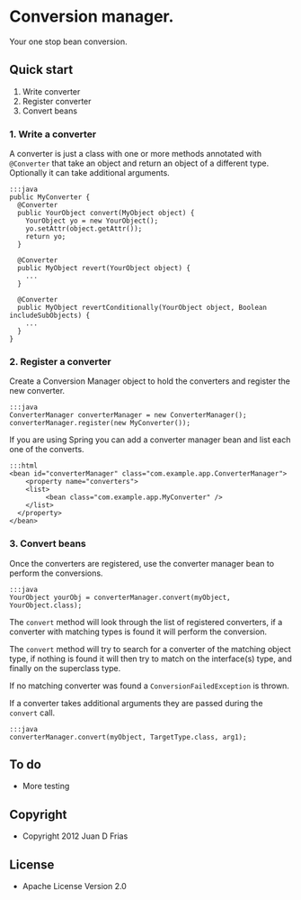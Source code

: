 # Conversion manager.

Your one stop bean conversion.

## Quick start

1. Write converter
2. Register converter
3. Convert beans

### 1. Write a converter

A converter is just a class with one or more methods annotated with 
`@Converter` that take an object and return an object of a different type.
Optionally it can take additional arguments.

	:::java
	public MyConverter {
	  @Converter
	  public YourObject convert(MyObject object) {
	  	YourObject yo = new YourObject();
	  	yo.setAttr(object.getAttr());
	  	return yo;
	  }
	  
	  @Converter
	  public MyObject revert(YourObject object) {
	  	...
	  }
	  
	  @Converter
	  public MyObject revertConditionally(YourObject object, Boolean includeSubObjects) {
	  	...
	  }
	}

### 2. Register a converter

Create a Conversion Manager object to hold the converters and register
the new converter.

	:::java
	ConverterManager converterManager = new ConverterManager();
	converterManager.register(new MyConverter());

If you are using Spring you can add a converter manager bean and list
each one of the converts.

	:::html
	<bean id="converterManager" class="com.example.app.ConverterManager">
		<property name="converters">
	    <list>
	    	 <bean class="com.example.app.MyConverter" />
	    </list>
	  </property>  
	</bean>

### 3. Convert beans

Once the converters are registered, use the converter manager bean
to perform the conversions.

	:::java
	YourObject yourObj = converterManager.convert(myObject, YourObject.class);
 
The `convert` method will look through the list of registered
converters, if a converter with matching types is found it will perform
the conversion.

The `convert` method will try to search for a converter of the matching
object type, if nothing is found it will then try to match on the
interface(s) type, and finally on the superclass type.

If no matching converter was found a `ConversionFailedException`
is thrown.

If a converter takes additional arguments they are passed during
the `convert` call.

	:::java
	converterManager.convert(myObject, TargetType.class, arg1);
	
## To do
* More testing

## Copyright
* Copyright 2012 Juan D Frias

## License
* Apache License Version 2.0